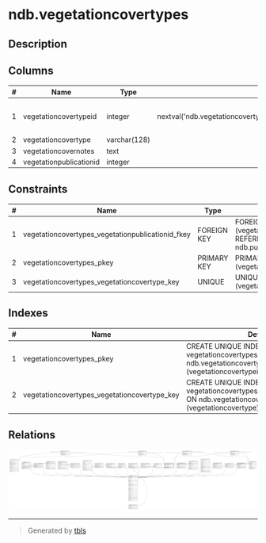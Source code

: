 # ndb.vegetationcovertypes

## Description

## Columns

| # | Name                    | Type         | Default                                                                 | Nullable | Children                                                                                                                                                                                                            | Parents                                 | Comment |
| - | ----------------------- | ------------ | ----------------------------------------------------------------------- | -------- | ------------------------------------------------------------------------------------------------------------------------------------------------------------------------------------------------------------------- | --------------------------------------- | ------- |
| 1 | vegetationcovertypeid   | integer      | nextval('ndb.vegetationcovertypes_vegetationcovertypeid_seq'::regclass) | false    | [ndb.sitevegetationcover](ndb.sitevegetationcover.md) [ndb.sitelandusecover](ndb.sitelandusecover.md) [ndb.entityvegetationcover](ndb.entityvegetationcover.md) [ndb.entitylandusecover](ndb.entitylandusecover.md) |                                         |         |
| 2 | vegetationcovertype     | varchar(128) |                                                                         | true     |                                                                                                                                                                                                                     |                                         |         |
| 3 | vegetationcovernotes    | text         |                                                                         | true     |                                                                                                                                                                                                                     |                                         |         |
| 4 | vegetationpublicationid | integer      |                                                                         | true     |                                                                                                                                                                                                                     | [ndb.publications](ndb.publications.md) |         |

## Constraints

| # | Name                                              | Type        | Definition                                                                       |
| - | ------------------------------------------------- | ----------- | -------------------------------------------------------------------------------- |
| 1 | vegetationcovertypes_vegetationpublicationid_fkey | FOREIGN KEY | FOREIGN KEY (vegetationpublicationid) REFERENCES ndb.publications(publicationid) |
| 2 | vegetationcovertypes_pkey                         | PRIMARY KEY | PRIMARY KEY (vegetationcovertypeid)                                              |
| 3 | vegetationcovertypes_vegetationcovertype_key      | UNIQUE      | UNIQUE (vegetationcovertype)                                                     |

## Indexes

| # | Name                                         | Definition                                                                                                                     |
| - | -------------------------------------------- | ------------------------------------------------------------------------------------------------------------------------------ |
| 1 | vegetationcovertypes_pkey                    | CREATE UNIQUE INDEX vegetationcovertypes_pkey ON ndb.vegetationcovertypes USING btree (vegetationcovertypeid)                  |
| 2 | vegetationcovertypes_vegetationcovertype_key | CREATE UNIQUE INDEX vegetationcovertypes_vegetationcovertype_key ON ndb.vegetationcovertypes USING btree (vegetationcovertype) |

## Relations

![er](ndb.vegetationcovertypes.svg)

---

> Generated by [tbls](https://github.com/k1LoW/tbls)